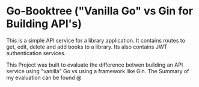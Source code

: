 # Go-Booktree ("Vanilla Go" vs Gin for Building API's)
This is a simple API service for a library application. 
It contains routes to get, edit, delete and add books to a library.
Its also contains JWT authentication services.

This Project was built to evaluate the difference betwen building an API service using "vanilla" Go vs using a framework like Gin.
The Summary of my evaluation can be found @
